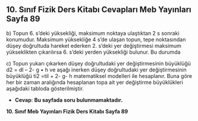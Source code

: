 ## 10. Sınıf Fizik Ders Kitabı Cevapları Meb Yayınları Sayfa 89

b) Topun 6. s’deki yüksekliği, maksimum noktaya ulaştıktan 2 s sonraki konumudur. Maksimum yüksekliğe 4 s’de ulaşan topun, tepe noktasından düşey doğrultuda hareket ederken 2. s’deki yer değiştirmesi maksimum yükseklikten çıkarılırsa 6. s’deki yerden yüksekliği bulunur. Bu durumda

c) Topun yukarı çıkarken düşey doğrultudaki yer değiştirmesinin büyüklüğü d2 = dl – 2- g • h ve aşağı inerken düşey doğrultudaki yer değiştirmesinin büyüklüğü ti2 =til + 2- g- h matematiksel modelleri ile hesaplanır. Buna göre her bir zaman aralığında hesaplanan topa ait yer değiştirme büyüklükleri aşağıdaki tabloda gösterilmiştir.

* **Cevap**: **Bu sayfada soru bulunmamaktadır.**

**10. Sınıf Meb Yayınları Fizik Ders Kitabı Sayfa 89**